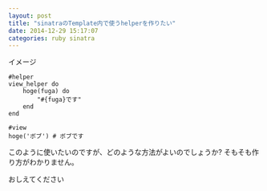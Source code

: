 ```yaml
---
layout: post
title: "sinatraのTemplate内で使うhelperを作りたい"
date: 2014-12-29 15:17:07
categories: ruby sinatra
---
```

<p>イメージ</p>

<pre><code>#helper
view_helper do
    hoge(fuga) do
        "#{fuga}です"
    end
end

#view
hoge('ボブ') # ボブです
</code></pre>

<p>このように使いたいのですが、どのような方法がよいのでしょうか?
そもそも作り方がわかりません。</p>

<p>おしえてください</p>
